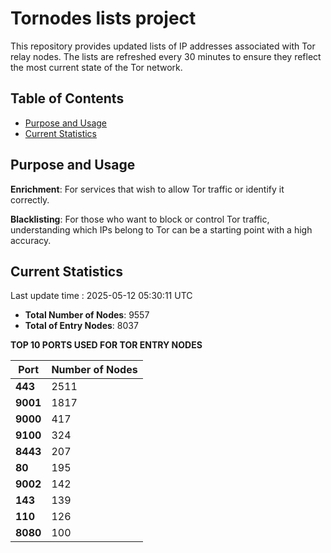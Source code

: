 # Tornodes lists project

This repository provides updated lists of IP addresses associated with Tor relay nodes. The lists are refreshed every 30 minutes to ensure they reflect the most current state of the Tor network.

## Table of Contents

- [Purpose and Usage](#purpose-and-usage)
- [Current Statistics](#current-statistics)


## Purpose and Usage

**Enrichment**: For services that wish to allow Tor traffic or identify it correctly.

**Blacklisting**: For those who want to block or control Tor traffic, understanding which IPs belong to Tor can be a starting point with a high accuracy.

## Current Statistics

Last update time : 2025-05-12 05:30:11 UTC

- **Total Number of Nodes**: 9557
- **Total of Entry Nodes**: 8037

**TOP 10 PORTS USED FOR TOR ENTRY NODES**

| **Port** | **Number of Nodes** |
|------|-----------------|
| **443**   | 2511  |
| **9001**   | 1817  |
| **9000**   | 417  |
| **9100**   | 324  |
| **8443**   | 207  |
| **80**   | 195  |
| **9002**   | 142  |
| **143**   | 139  |
| **110**   | 126  |
| **8080**   | 100  |

